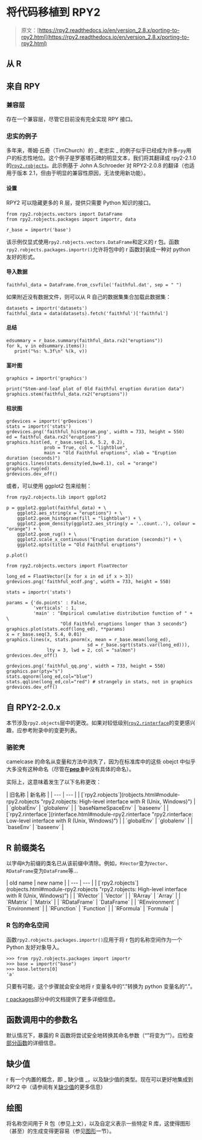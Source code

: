 # 将代码移植到 RPY2

> 原文：[https://rpy2.readthedocs.io/en/version_2.8.x/porting-to-rpy2.html](https://rpy2.readthedocs.io/en/version_2.8.x/porting-to-rpy2.html)

## 从 R

## 来自 RPY

### 兼容层

存在一个兼容层，尽管它目前没有完全实现 RPY 接口。

### 忠实的例子

多年来，蒂姆·丘奇（TimChurch）的 _ 老忠实 _ 的例子似乎已经成为许多`rpy`用户的标志性地位。这个例子是罗塞塔石碑的明显文本，我们将其翻译成 rpy2-2.1.0 的[`rpy2.robjects`](robjects.html#module-rpy2.robjects "rpy2.robjects: High-level interface with R (Unix, Windows)")。此示例基于 John A.Schroeder 对 RPY2-2.0.8 的翻译（也适用于版本 2.1，但由于明显的兼容性原因，无法使用新功能）。

#### 设置

RPY2 可以隐藏更多的 R 层，提供只需要 Python 知识的接口。

```
from rpy2.robjects.vectors import DataFrame
from rpy2.robjects.packages import importr, data

r_base = importr('base')

```

该示例仅显式使用`rpy2.robjects.vectors.DataFrame`和定义的 r 包。函数`rpy2.robjects.packages.importr()`允许将包中的 r 函数封装成一种对 python 友好的形式。

#### 导入数据

```
faithful_data = DataFrame.from_csvfile('faithful.dat', sep = " ")

```

如果附近没有数据文件，则可以从 R 自己的数据集集合加载此数据集：

```
datasets = importr('datasets')
faithful_data = data(datasets).fetch('faithful')['faithful']

```

#### 总结

```
edsummary = r_base.summary(faithful_data.rx2("eruptions"))
for k, v in edsummary.items():
   print("%s: %.3f\n" %(k, v))

```

#### 茎叶图

```
graphics = importr('graphics')

print("Stem-and-leaf plot of Old Faithful eruption duration data")
graphics.stem(faithful_data.rx2("eruptions"))

```

#### 柱状图

```
grdevices = importr('grDevices')
stats = importr('stats')
grdevices.png('faithful_histogram.png', width = 733, height = 550)
ed = faithful_data.rx2("eruptions")
graphics.hist(ed, r_base.seq(1.6, 5.2, 0.2),
              prob = True, col = "lightblue",
              main = "Old Faithful eruptions", xlab = "Eruption duration (seconds)")
graphics.lines(stats.density(ed,bw=0.1), col = "orange")
graphics.rug(ed)
grdevices.dev_off()

```

或者，可以使用 ggplot2 包来绘制：

```
from rpy2.robjects.lib import ggplot2

p = ggplot2.ggplot(faithful_data) + \
    ggplot2.aes_string(x = "eruptions") + \
    ggplot2.geom_histogram(fill = "lightblue") + \
    ggplot2.geom_density(ggplot2.aes_string(y = '..count..'), colour = "orange") + \
    ggplot2.geom_rug() + \
    ggplot2.scale_x_continuous("Eruption duration (seconds)") + \
    ggplot2.opts(title = "Old Faithful eruptions")

p.plot()

```

```
from rpy2.robjects.vectors import FloatVector

long_ed = FloatVector([x for x in ed if x > 3])
grdevices.png('faithful_ecdf.png', width = 733, height = 550)

stats = importr('stats')

params = {'do.points' : False,
          'verticals' : 1,
          'main' : "Empirical cumulative distribution function of " + \
                    "Old Faithful eruptions longer than 3 seconds"}
graphics.plot(stats.ecdf(long_ed), **params)
x = r_base.seq(3, 5.4, 0.01)
graphics.lines(x, stats.pnorm(x, mean = r_base.mean(long_ed),
                              sd = r_base.sqrt(stats.var(long_ed))),
               lty = 3, lwd = 2, col = "salmon")
grdevices.dev_off()

```

```
grdevices.png('faithful_qq.png', width = 733, height = 550)
graphics.par(pty="s")
stats.qqnorm(long_ed,col="blue")
stats.qqline(long_ed,col="red") # strangely in stats, not in graphics
grdevices.dev_off()

```

## 自 RPY2-2.0.x

本节涉及`rpy2.objects`层中的更改。如果对较低级别[`rpy2.rinterface`](rinterface.html#module-rpy2.rinterface "rpy2.rinterface: Low-level interface with R (Unix, Windows)")的变更感兴趣，应参考附录中的变更列表。

### 骆驼壳

camelcase 的命名从变量和方法中消失了，因为在标准库中的这些 obejct 中似乎大多没有这种命名（尽管在[**pep 8**](https://www.python.org/dev/peps/pep-0008)中没有具体的命名）。

实际上，这意味着发生了以下名称更改：

<colgroup><col width="63%"> <col width="37%"></colgroup> 
| 旧名称 | 新名称 |
| --- | --- |
| [`rpy2.robjects`](robjects.html#module-rpy2.robjects "rpy2.robjects: High-level interface with R (Unix, Windows)") |
| `globalEnv` | `globalenv` |
| `baseNameSpaceEnv` | `baseenv` |
| [`rpy2.rinterface`](rinterface.html#module-rpy2.rinterface "rpy2.rinterface: Low-level interface with R (Unix, Windows)") |
| `globalEnv` | `globalenv` |
| `baseEnv` | `baseenv` |

## R 前缀类名

以字母`R`为前缀的类名已从该前缀中清除。例如，`RVector`变为`Vector`、`RDataFrame`变为`DataFrame`等…

<colgroup><col width="52%"> <col width="48%"></colgroup> 
| old name | new name |
| --- | --- |
| [`rpy2.robjects`](robjects.html#module-rpy2.robjects "rpy2.robjects: High-level interface with R (Unix, Windows)") |
| `RVector` | `Vector` |
| `RArray` | `Array` |
| `RMatrix` | `Matrix` |
| `RDataFrame` | `DataFrame` |
| `REnvironment` | `Environment` |
| `RFunction` | `Function` |
| `RFormula` | `Formula` |

### R 包的命名空间

函数`rpy2.robjects.packages.importr()`应用于将 r 包的名称空间作为一个 Python 友好对象导入。

```
>>> from rpy2.robjects.packages import importr
>>> base = importr("base")
>>> base.letters[0]
'a'

```

只要有可能，这个步骤就会安全地将 r 变量名中的“.”转换为 python 变量名的“.”。

[r packages](robjects_rpackages.html#robjects-packages)部分中的文档提供了更多详细信息。

## 函数调用中的参数名

默认情况下，暴露的 R 函数将尝试安全地转换其命名参数（“”将变为“”）。应检查[部分函数](robjects_functions.html#robjects-functions)的详细信息。

## 缺少值

r 有一个内置的概念，即 _ 缺少值 _，以及缺少值的类型。现在可以更好地集成到 RPY2 中（请参阅有关[缺少值](rinterface.html#missing-values)的更多信息）

## 绘图

将名称空间用于 R 包（参见上文），以及自定义表示一些特定 R 库，这使得图形（甚至）的生成变得更容易（参见[图形](graphics.html#graphics)一节）。